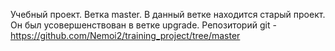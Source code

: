﻿Учебный проект. Ветка master. В данный ветке находится старый проект. Он был усовершенствован в ветке upgrade.
Репозиторий
git - https://github.com/Nemoi2/training_project/tree/master